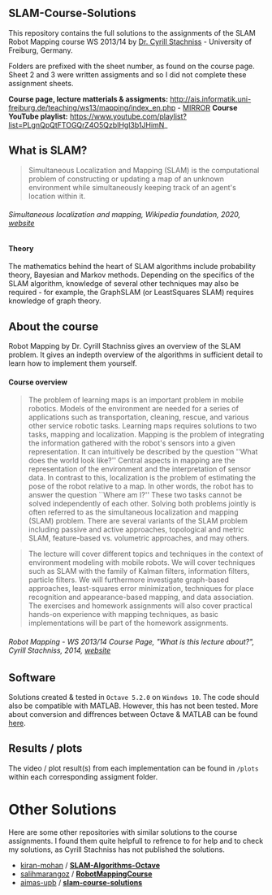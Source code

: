 SLAM-Course-Solutions 
--------------------------------------
This repository contains the full solutions to the assignments of the SLAM Robot Mapping course WS 2013/14 by  [Dr. Cyrill Stachniss](http://www.informatik.uni-freiburg.de/~stachnis) - University of Freiburg, Germany.

Folders are prefixed with the sheet number, as found on the course page.
Sheet 2 and 3 were written assigments and so I did not complete these assignment sheets.

**Course page, lecture matterials & assigments:**  http://ais.informatik.uni-freiburg.de/teaching/ws13/mapping/index_en.php  -  [MIRROR](https://web.archive.org/web/20191216041354/http://ais.informatik.uni-freiburg.de/teaching/ws13/mapping/index_en.php)
**Course YouTube playlist:** https://www.youtube.com/playlist?list=PLgnQpQtFTOGQrZ4O5QzbIHgl3b1JHimN_

## What is SLAM?
> Simultaneous Localization and Mapping (SLAM) is the computational problem of constructing or updating a map of an unknown environment while simultaneously keeping track of an agent's location within it.   

######  *Simultaneous localization and mapping*, Wikipedia foundation, 2020, [website](https://en.wikipedia.org/wiki/Simultaneous_localization_and_mapping)
#### Theory
The mathematics behind the heart of SLAM algorithms include probability theory, Bayesian and Markov methods. Depending on the specifics of the SLAM algorithm, knowledge of several other techniques may also be required - for example, the GraphSLAM (or LeastSquares SLAM) requires knowledge of graph theory.   
   
   
## About the course
Robot Mapping by Dr. Cyrill Stachniss gives an overview of the SLAM problem. It gives an indepth overview of the algorithms in sufficient detail to learn how to implement them yourself.
#### Course overview
>The problem of learning maps is an important problem in mobile robotics. Models of the environment are needed for a series of applications such as transportation, cleaning, rescue, and various other service robotic tasks. Learning maps requires solutions to two tasks, mapping and localization. Mapping is the problem of integrating the information gathered with the robot's sensors into a given representation. It can intuitively be described by the question ''What does the world look like?'' Central aspects in mapping are the representation of the environment and the interpretation of sensor data. In contrast to this, localization is the problem of estimating the pose of the robot relative to a map. In other words, the robot has to answer the question ``Where am I?'' These two tasks cannot be solved independently of each other. Solving both problems jointly is often referred to as the simultaneous localization and mapping (SLAM) problem. There are several variants of the SLAM problem including passive and active approaches, topological and metric SLAM, feature-based vs. volumetric approaches, and may others.

> The lecture will cover different topics and techniques in the context of environment modeling with mobile robots. We will cover techniques such as SLAM with the family of Kalman filters, information filters, particle filters. We will furthermore investigate graph-based approaches, least-squares error minimization, techniques for place recognition and appearance-based mapping, and data association. The exercises and homework assignments will also cover practical hands-on experience with mapping techniques, as basic implementations will be part of the homework assignments.

######  *Robot Mapping - WS 2013/14 Course Page*, "What is this lecture about?", Cyrill Stachniss, 2014, [website](http://ais.informatik.uni-freiburg.de/teaching/ws13/mapping/index_en.php)

## Software
Solutions created & tested in `Octave 5.2.0` on `Windows 10`. 
The code should also be compatible with MATLAB. However, this has not been tested.
More about conversion and diffrences between Octave & MATLAB can be found [here](https://en.wikibooks.org/wiki/MATLAB_Programming/Differences_between_Octave_and_MATLAB).

## Results / plots
The video / plot result(s) from each implementation can be found in `/plots`  within each corresponding assigment folder.

# Other Solutions
Here are some other repositories with similar solutions to the course assignments. I found them quite helpfull to refrence to for help and to check my solutions, as Cyrill Stachniss has not published the solutions.
 -  [kiran-mohan](https://github.com/kiran-mohan) / **[SLAM-Algorithms-Octave](https://github.com/kiran-mohan/SLAM-Algorithms-Octave)**
 -  [salihmarangoz](https://github.com/salihmarangoz) / **[RobotMappingCourse](https://github.com/salihmarangoz/RobotMappingCourse)**
 -  [aimas-upb](https://github.com/aimas-upb) / **[slam-course-solutions](https://github.com/aimas-upb/slam-course-solutions)**
